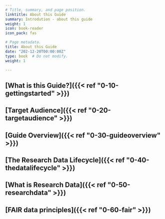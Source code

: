 ```yaml
---
# Title, summary, and page position.
linktitle: About this Guide
summary: Introdution - about this guide
weight: 1
icon: book-reader
icon_pack: fas

# Page metadata.
title: About this Guide
date: "202-12-20T00:00:00Z"
type: book  # Do not modify.
weight: 1

---
```


## [What is this Guide?]({{< ref "0-10-gettingstarted" >}})
## [Target Audience]({{< ref "0-20-targetaudience" >}})
## [Guide Overview]({{< ref "0-30-guideoverview" >}})
## [The Research Data Lifecycle]({{< ref "0-40-thedatalifecycle" >}})
## [What is Research Data]({{< ref "0-50-researchdata" >}})
## [FAIR data principles]({{< ref "0-60-fair" >}})

